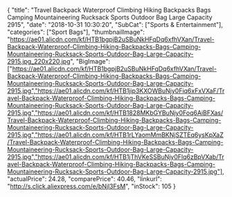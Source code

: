 {
	"title": "Travel Backpack Waterproof Climbing Hiking Backpacks Bags Camping Mountaineering Rucksack Sports Outdoor Bag Large Capacity 2915",
	"date": "2018-10-31 10:30:20",
	"SubCat": ["Sports & Entertainment"],
	"categories": ["Sport Bags"],
	"thumbnailImage": "https://ae01.alicdn.com/kf/HTB1bgpjB2uSBuNkHFqDq6xfhVXan/Travel-Backpack-Waterproof-Climbing-Hiking-Backpacks-Bags-Camping-Mountaineering-Rucksack-Sports-Outdoor-Bag-Large-Capacity-2915.jpg_220x220.jpg",
	"BigImage": ["https://ae01.alicdn.com/kf/HTB1bgpjB2uSBuNkHFqDq6xfhVXan/Travel-Backpack-Waterproof-Climbing-Hiking-Backpacks-Bags-Camping-Mountaineering-Rucksack-Sports-Outdoor-Bag-Large-Capacity-2915.jpg","https://ae01.alicdn.com/kf/HTB1jip3KXOWBuNjy0Fiq6xFxVXaF/Travel-Backpack-Waterproof-Climbing-Hiking-Backpacks-Bags-Camping-Mountaineering-Rucksack-Sports-Outdoor-Bag-Large-Capacity-2915.jpg","https://ae01.alicdn.com/kf/HTB1828MKbGYBuNjy0Foq6AiBFXas/Travel-Backpack-Waterproof-Climbing-Hiking-Backpacks-Bags-Camping-Mountaineering-Rucksack-Sports-Outdoor-Bag-Large-Capacity-2915.jpg","https://ae01.alicdn.com/kf/HTB1rLYaomMmBKNjSZTEq6ysKpXaZ/Travel-Backpack-Waterproof-Climbing-Hiking-Backpacks-Bags-Camping-Mountaineering-Rucksack-Sports-Outdoor-Bag-Large-Capacity-2915.jpg","https://ae01.alicdn.com/kf/HTB1jThVKeSSBuNjy0Flq6zBpVXab/Travel-Backpack-Waterproof-Climbing-Hiking-Backpacks-Bags-Camping-Mountaineering-Rucksack-Sports-Outdoor-Bag-Large-Capacity-2915.jpg"],
	"actualPrice": 24.28,
	"comparePrice": 40.46,
	"linkurl": "http://s.click.aliexpress.com/e/bNjl3FsM",
	"inStock": 105
}
